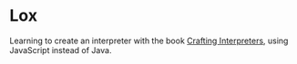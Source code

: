 # Lox

Learning to create an interpreter with the book [Crafting Interpreters](https://craftinginterpreters.com/), using JavaScript instead of Java.